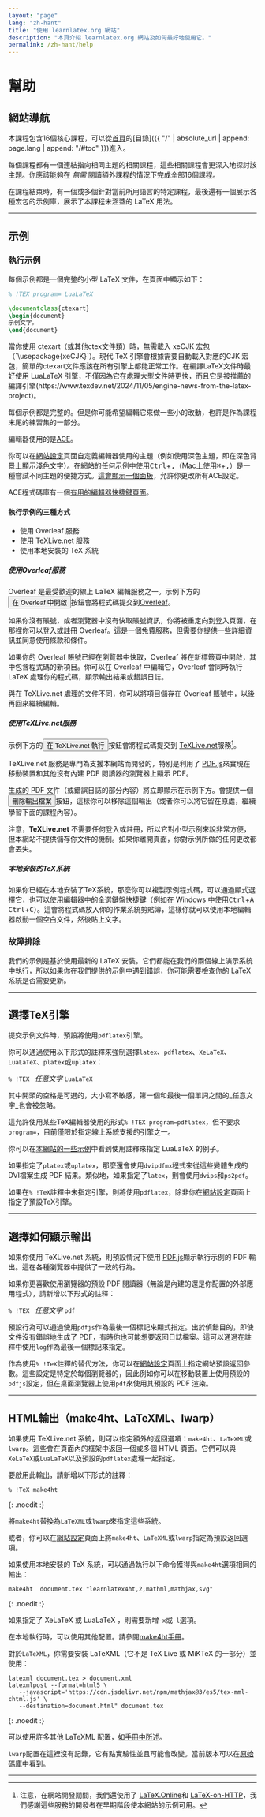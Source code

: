 ```yaml
---
layout: "page"
lang: "zh-hant"
title: "使用 learnlatex.org 網站"
description: "本頁介紹 learnlatex.org 網站及如何最好地使用它。"
permalink: /zh-hant/help
---
```

<script>
  function acesettings() {
      editors['pre0'].execCommand("showSettingsMenu");
  }
</script>

# 幫助

## 網站導航

本課程包含16個核心課程，可以從[首頁](./)的[目錄]({{ "/" | absolute_url | append: page.lang | append: "/#toc" }})進入。

每個課程都有一個連結指向相同主題的相關課程，這些相關課程會更深入地探討該主題。你應該能夠在 _無需_ 閱讀額外課程的情況下完成全部16個課程。

在課程結束時，有一個或多個針對當前所用語言的特定課程，最後還有一個展示各種宏包的示例庫，展示了本課程未涵蓋的 LaTeX 用法。

---

## 示例

### 執行示例

每個示例都是一個完整的小型 LaTeX 文件，在頁面中顯示如下：

```latex
% !TEX program= LuaLaTeX 

\documentclass{ctexart}
\begin{document}
示例文字。
\end{document}
```

<p class="hint">當你使用 ctexart（或其他ctex文件類）時，無需載入 xeCJK 宏包（`\usepackage{xeCJK}`）。現代 TeX 引擎會根據需要自動載入對應的CJK 宏包，簡單的ctexart文件應該在所有引擎上都能正常工作。在編譯LaTeX文件時最好使用 LuaLaTeX 引擎，不僅因為它在處理大型文件時更快，而且它是被推薦的編譯引擎(https://www.texdev.net/2024/11/05/engine-news-from-the-latex-project)。</p>

每個示例都是完整的。但是你可能希望編輯它來做一些小的改動，也許是作為課程末尾的練習集的一部分。

編輯器使用的是[ACE](https://ace.c9.io/)。

你可以在[網站設定](settings)頁面自定義編輯器使用的主題（例如使用深色主題，即在深色背景上顯示淺色文字）。在網站的任何示例中使用<kbd>Ctrl</kbd>+<kbd>,</kbd>（Mac上使用<kbd>⌘</kbd>+<kbd>,</kbd>）是一種嘗試不同主題的便捷方式。[這會顯示一個面板](javascript:acesettings())，允許你更改所有ACE設定。

ACE程式碼庫有一個[有用的編輯器快捷鍵頁面](https://github.com/ajaxorg/ace/wiki/Default-Keyboard-Shortcuts)。

#### 執行示例的三種方式

* 使用 Overleaf 服務
* 使用 TeXLive.net 服務
* 使用本地安裝的 TeX 系統

##### 使用Overleaf服務

Overleaf 是最受歡迎的線上 LaTeX 編輯服務之一。示例下方的<button>在 Overleaf 中開啟</button>按鈕會將程式碼提交到[Overleaf](https://www.overleaf.com/about)。

如果你沒有賬號，或者瀏覽器中沒有快取賬號資訊，你將被重定向到登入頁面，在那裡你可以登入或註冊 Overleaf。這是一個免費服務，但需要你提供一些詳細資訊並同意使用條款和條件。

如果你的 Overleaf 賬號已經在瀏覽器中快取，Overleaf 將在新標籤頁中開啟，其中包含程式碼的新項目。你可以在 Overleaf 中編輯它，Overleaf 會同時執行 LaTeX 處理你的程式碼，顯示輸出結果或錯誤日誌。

與在 TeXLive.net 處理的文件不同，你可以將項目儲存在 Overleaf 賬號中，以後再回來繼續編輯。

##### 使用TeXLive.net服務

示例下方的<button>在 TeXLive.net 執行</button>按鈕會將程式碼提交到 [TeXLive.net](https://texlive.net)服務[^1]。

TeXLive.net 服務是專門為支援本網站而開發的，特別是利用了 [PDF.js](https://mozilla.github.io/pdf.js/)來實現在移動裝置和其他沒有內建 PDF 閱讀器的瀏覽器上顯示 PDF。

生成的 PDF 文件（或錯誤日誌的部分內容）將立即顯示在示例下方。會提供一個<button>刪除輸出檔案</button>按鈕，這樣你可以移除這個輸出（或者你可以將它留在原處，繼續學習下面的課程內容）。

注意，**TeXLive.net** 不需要任何登入或註冊，所以它對小型示例來說非常方便，但本網站不提供儲存你文件的機制。如果你離開頁面，你對示例所做的任何更改都會丟失。

##### 本地安裝的TeX系統

如果你已經在本地安裝了TeX系統，那麼你可以複製示例程式碼，可以通過顯式選擇它，也可以使用編輯器中的全選鍵盤快捷鍵（例如在 Windows 中使用<kbd>Ctrl</kbd>+<kbd>A</kbd> <kbd>Ctrl</kbd>+<kbd>C</kbd>）。這會將程式碼放入你的作業系統剪貼簿，這樣你就可以使用本地編輯器啟動一個空白文件，然後貼上文字。

### 故障排除

我們的示例是基於使用最新的 LaTeX 安裝。它們都能在我們的兩個線上演示系統中執行，所以如果你在我們提供的示例中遇到錯誤，你可能需要檢查你的 LaTeX 系統是否需要更新。

---

## 選擇TeX引擎

提交示例文件時，預設將使用`pdflatex`引擎。

你可以通過使用以下形式的註釋來強制選擇`latex`、`pdflatex`、` XeLaTeX `、` LuaLaTeX `、`platex`或`uplatex`：

`% !TEX ` _任意文字_ ` LuaLaTeX `

其中開頭的空格是可選的，大小寫不敏感，第一個和最後一個單詞之間的_任意文字_也會被忽略。

這允許使用某些TeX編輯器使用的形式`% !TEX program=pdflatex`，但不要求`program=`，目前僅限於指定線上系統支援的引擎之一。

你可以在[本網站的一些示例](more-14)中看到使用註釋來指定 LuaLaTeX 的例子。

如果指定了`platex`或`uplatex`，那麼還會使用`dvipdfmx`程式來從這些變體生成的DVI檔案生成 PDF 結果。類似地，如果指定了`latex`，則會使用`dvips`和`ps2pdf`。

如果在`% !TeX`註釋中未指定引擎，則將使用`pdflatex`，除非你在[網站設定](settings)頁面上指定了預設TeX引擎。

---

## 選擇如何顯示輸出

如果你使用 TeXLive.net 系統，則預設情況下使用 [PDF.js](https://mozilla.github.io/pdf.js/)顯示執行示例的 PDF 輸出。這在各種瀏覽器中提供了一致的行為。

如果你更喜歡使用瀏覽器的預設 PDF 閱讀器（無論是內建的還是你配置的外部應用程式），請新增以下形式的註釋：

`% !TEX ` _任意文字_ `pdf`

預設行為可以通過使用`pdfjs`作為最後一個標記來顯式指定。出於偵錯目的，即使文件沒有錯誤地生成了 PDF，有時你也可能想要返回日誌檔案。這可以通過在註釋中使用`log`作為最後一個標記來指定。

作為使用`% !TeX`註釋的替代方法，你可以在[網站設定](settings)頁面上指定網站預設返回參數。這些設定是特定於每個瀏覽器的，因此例如你可以在移動裝置上使用預設的`pdfjs`設定，但在桌面瀏覽器上使用`pdf`來使用其預設的 PDF 渲染。

---

## HTML輸出（make4ht、LaTeXML、lwarp）

如果使用 TeXLive.net 系統，則可以指定額外的返回選項：`make4ht`、`LaTeXML`或`lwarp`。這些會在頁面內的框架中返回一個或多個 HTML 頁面。它們可以與` XeLaTeX `或` LuaLaTeX `以及預設的`pdflatex`處理一起指定。

要啟用此輸出，請新增以下形式的註釋：

```
% !TeX make4ht
```
{: .noedit :}

將`make4ht`替換為`LaTeXML`或`lwarp`來指定這些系統。

或者，你可以在[網站設定](settings)頁面上將`make4ht`、`LaTeXML`或`lwarp`指定為預設返回選項。

如果使用本地安裝的 TeX 系統，可以通過執行以下命令獲得與`make4ht`選項相同的輸出：

```
make4ht  document.tex "learnlatex4ht,2,mathml,mathjax,svg"
```
{: .noedit :}

如果指定了 XeLaTeX 或 LuaLaTeX ，則需要新增`-x`或`-l`選項。

在本地執行時，可以使用其他配置。請參閱[make4ht手冊](https://texdoc.org/pkg/make4ht)。

對於`LaTeXML`，你需要安裝 LaTeXML（它不是 TeX Live 或 MiKTeX 的一部分）並使用：

```
latexml document.tex > document.xml
latexmlpost --format=html5 \
   --javascript='https://cdn.jsdelivr.net/npm/mathjax@3/es5/tex-mml-chtml.js' \
   --destination=document.html" document.tex
```
{: .noedit :}

可以使用許多其他 LaTeXML 配置，[如手冊中所述](https://dlmf.nist.gov/LaTeXML/manual/)。

`lwarp`配置在這裡沒有記錄，它有點實驗性並且可能會改變。當前版本可以在[原始碼庫](https://github.com/davidcarlisle/latexcgi/blob/main/lwarp/latexcgilwarp)中看到。

---

[^1]: 注意，在網站開發期間，我們還使用了 [LaTeX.Online](https://latexonline.cc/)和 [LaTeX-on-HTTP](https://github.com/YtoTech/latex-on-http)，我們感謝這些服務的開發者在早期階段使本網站的示例可用。


